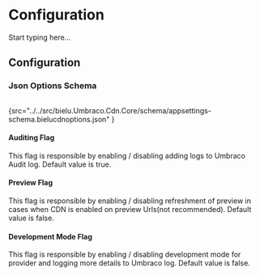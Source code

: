 # Configuration

Start typing here...
## Configuration
### Json Options Schema
```json
```
{src="../../src/bielu.Umbraco.Cdn.Core/schema/appsettings-schema.bielucdnoptions.json" }

#### Auditing Flag
This flag is responsible by enabling / disabling adding logs to Umbraco Audit log. Default value is true.
#### Preview Flag
This flag is responsible by enabling / disabling refreshment of preview in cases when CDN is enabled on preview Urls(not recommended). Default value is false.
#### Development Mode Flag
This flag is responsible by enabling / disabling development mode for provider and logging more details to Umbraco log. Default value is false.